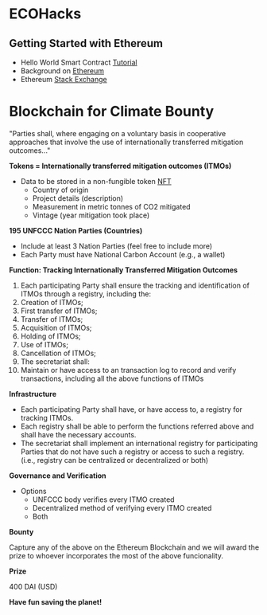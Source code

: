 # ECOHacks

## Getting Started with Ethereum
- Hello World Smart Contract [Tutorial](https://www.ethereum.org/greeter)
- Background on [Ethereum](https://docs.ethhub.io/ethereum-basics/what-is-ethereum/)
- Ethereum [Stack Exchange](https://ethereum.stackexchange.com)

# Blockchain for Climate Bounty

&quot;Parties shall, where engaging on a voluntary basis in cooperative approaches that involve the use of internationally transferred mitigation outcomes...&quot;

**Tokens = Internationally transferred mitigation outcomes (ITMOs)**

- Data to be stored in a non-fungible token [NFT](erc721.org)
  - Country of origin
  - Project details (description)
  - Measurement in metric tonnes of CO2 mitigated
  - Vintage (year mitigation took place)

**195 UNFCCC Nation Parties (Countries)**

- Include at least 3 Nation Parties (feel free to include more)
- Each Party must have National Carbon Account (e.g., a wallet)

**Function: Tracking Internationally Transferred Mitigation Outcomes**

1. Each participating Party shall ensure the tracking and identification of ITMOs through a registry, including the:
  1. Creation of ITMOs;
  2. First transfer of ITMOs;
  3. Transfer of ITMOs;
  4. Acquisition of ITMOs;
  5. Holding of ITMOs;
  6. Use of ITMOs;
  7. Cancellation of ITMOs;
2. The secretariat shall:
  1. Maintain or have access to an transaction log to record and verify transactions, including all the above functions of ITMOs

**Infrastructure**

- Each participating Party shall have, or have access to, a registry for tracking ITMOs.
- Each registry shall be able to perform the functions referred above and shall have the necessary accounts.
- The secretariat shall implement an international registry for participating Parties that do not have such a registry or access to such a registry. (i.e., registry can be centralized or decentralized or both)

**Governance and Verification**

- Options
  - UNFCCC body verifies every ITMO created
  - Decentralized method of verifying every ITMO created
  - Both
  
**Bounty**
  
  Capture any of the above on the Ethereum Blockchain and we will award the prize to whoever incorporates the most of the above funcionality.
  
**Prize**
  
  400 DAI (USD)
  
**Have fun saving the planet!**
